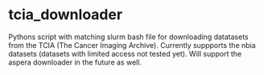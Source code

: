 # tcia_downloader
Pythons script with matching slurm bash file for downloading datatasets from the TCIA (The Cancer Imaging Archive). Currently suppports the nbia datasets (datasets with limited access not tested yet). Will support the aspera downloader in the future as well.
